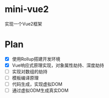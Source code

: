 # mini-vue2

实现一个Vue2框架

# Plan

- [x] 使用Rollup搭建开发环境
- [x] Vue响应式原理实现，对象属性劫持、深度劫持
- [ ] 实现对数组的劫持
- [ ] 模板编译原理
- [ ] 代码生成，实现虚拟DOM
- [ ] 通过虚拟ODM生成真实DOM
